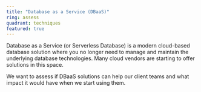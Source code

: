 ```yaml
---
title: "Database as a Service (DBaaS)"
ring: assess
quadrant: techniques
featured: true
---
```


Database as a Service (or Serverless Database) is a modern cloud-based database solution where you no longer need to 
manage and maintain the underlying database technologies. 
Many cloud vendors are starting to offer solutions in this space.

We want to assess if DBaaS solutions can help our client teams and what impact it would have when 
we start using them.
